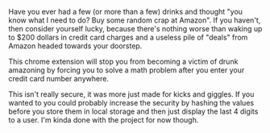 Have you ever had a few (or more than a few) drinks and thought "you know what I need to do?  Buy some random crap at Amazon".  If you haven't, then consider yourself lucky, because there's nothing worse than waking up to $200 dollars in credit card charges and a useless pile of "deals" from Amazon headed towards your doorstep.  

This chrome extension will stop you from becoming a victim of drunk amazoning by forcing you to solve a math problem after you enter your credit card number anywhere.

This isn't really secure, it was more just made for kicks and giggles.  If you wanted to you could probably increase the security by hashing the values before you store them in local storage and then just display the last 4 digits to a user.  I'm kinda done with the project for now though.